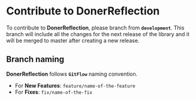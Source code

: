# Contribute to DonerReflection
To contribute to **DonerReflection**, please branch from **``development``**. This branch will include all the changes for the next release of the library and it will be merged to master after creating a new release.

## Branch naming
**DonerReflection** follows **``GitFlow``** naming convention.
- For **New Features**: ``feature/name-of-the-feature``
- For **Fixes**: ``fix/name-of-the-fix``
